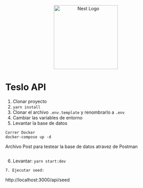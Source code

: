 <p align="center">
  <a href="http://nestjs.com/" target="blank"><img src="https://nestjs.com/img/logo-small.svg" width="200" alt="Nest Logo" /></a>
</p>


# Teslo API

1. Clonar proyecto
2. ```yarn install```
3. Clonar el archivo ```.env.template``` y renombrarlo a ```.env```
4. Cambiar las variables de entorno
5. Levantar la base de datos
```
Correr Docker 
docker-compose up -d
```
Archivo Post para testear la base de datos atravez de Postman 
```
```
6. Levantar: ```yarn start:dev```
```
7. Ejecutar seed: 
```
http://localhost:3000/api/seed
```